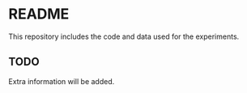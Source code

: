 # README #

This repository includes the code and data used for the experiments.

## TODO

Extra information will be added.
